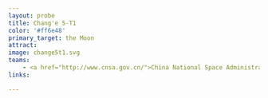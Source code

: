 ```yaml
---
layout: probe
title: Chang'e 5-T1
color: '#ff6e48'
primary_target: the Moon
attract: 
image: change5t1.svg
teams:
    - <a href="http://www.cnsa.gov.cn/">China National Space Administration</a>
links:

---
```


